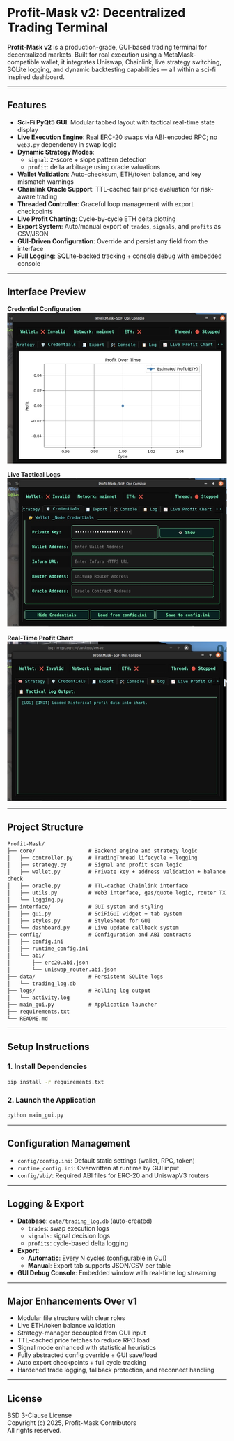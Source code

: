 # Profit-Mask v2: Decentralized Trading Terminal

**Profit-Mask v2** is a production-grade, GUI-based trading terminal for decentralized markets. Built for real execution using a MetaMask-compatible wallet, it integrates Uniswap, Chainlink, live strategy switching, SQLite logging, and dynamic backtesting capabilities — all within a sci-fi inspired dashboard.

---

## Features

- **Sci-Fi PyQt5 GUI**: Modular tabbed layout with tactical real-time state display
- **Live Execution Engine**: Real ERC-20 swaps via ABI-encoded RPC; no `web3.py` dependency in swap logic
- **Dynamic Strategy Modes**:
  - `signal`: z-score + slope pattern detection
  - `profit`: delta arbitrage using oracle valuations
- **Wallet Validation**: Auto-checksum, ETH/token balance, and key mismatch warnings
- **Chainlink Oracle Support**: TTL-cached fair price evaluation for risk-aware trading
- **Threaded Controller**: Graceful loop management with export checkpoints
- **Live Profit Charting**: Cycle-by-cycle ETH delta plotting
- **Export System**: Auto/manual export of `trades`, `signals`, and `profits` as CSV/JSON
- **GUI-Driven Configuration**: Override and persist any field from the interface
- **Full Logging**: SQLite-backed tracking + console debug with embedded console

---

## Interface Preview

**Credential Configuration**  
![Wallet Input](IMG_0921.jpeg)

**Live Tactical Logs**  
![Console Log Output](IMG_0922.jpeg)

**Real-Time Profit Chart**  
![Profit Chart](IMG_0923.jpeg)

---

## Project Structure

```
Profit-Mask/
├── core/                 # Backend engine and strategy logic
│   ├── controller.py     # TradingThread lifecycle + logging
│   ├── strategy.py       # Signal and profit scan logic
│   ├── wallet.py         # Private key + address validation + balance check
│   ├── oracle.py         # TTL-cached Chainlink interface
│   ├── utils.py          # Web3 interface, gas/quote logic, router TX
│   └── logging.py
├── interface/            # GUI system and styling
│   ├── gui.py            # SciFiGUI widget + tab system
│   ├── styles.py         # StyleSheet for GUI
│   └── dashboard.py      # Live update callback system
├── config/               # Configuration and ABI contracts
│   ├── config.ini
│   ├── runtime_config.ini
│   └── abi/
│       ├── erc20.abi.json
│       └── uniswap_router.abi.json
├── data/                 # Persistent SQLite logs
│   └── trading_log.db
├── logs/                 # Rolling log output
│   └── activity.log
├── main_gui.py           # Application launcher
├── requirements.txt
└── README.md
```

---

## Setup Instructions

### 1. Install Dependencies

```bash
pip install -r requirements.txt
```

### 2. Launch the Application

```bash
python main_gui.py
```

---

## Configuration Management

- `config/config.ini`: Default static settings (wallet, RPC, token)
- `runtime_config.ini`: Overwritten at runtime by GUI input
- `config/abi/`: Required ABI files for ERC-20 and UniswapV3 routers

---

## Logging & Export

- **Database**: `data/trading_log.db` (auto-created)
  - `trades`: swap execution logs
  - `signals`: signal decision logs
  - `profits`: cycle-based delta logging
- **Export**:
  - **Automatic**: Every N cycles (configurable in GUI)
  - **Manual**: Export tab supports JSON/CSV per table
- **GUI Debug Console**: Embedded window with real-time log streaming

---

## Major Enhancements Over v1

- Modular file structure with clear roles
- Live ETH/token balance validation
- Strategy-manager decoupled from GUI input
- TTL-cached price fetches to reduce RPC load
- Signal mode enhanced with statistical heuristics
- Fully abstracted config override + GUI save/load
- Auto export checkpoints + full cycle tracking
- Hardened trade logging, fallback protection, and reconnect handling

---

## License

BSD 3-Clause License  
Copyright (c) 2025, Profit-Mask Contributors  
All rights reserved.

